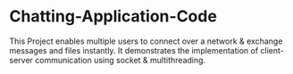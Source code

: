 # Chatting-Application-Code
This Project enables multiple users to connect over a network &amp; exchange messages and files instantly. It demonstrates the implementation of client-server communication using socket &amp; multithreading.
